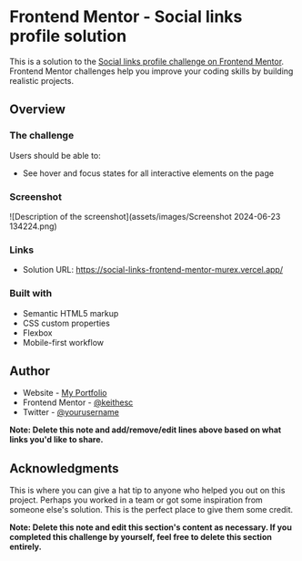# Frontend Mentor - Social links profile solution

This is a solution to the [Social links profile challenge on Frontend Mentor](https://www.frontendmentor.io/challenges/social-links-profile-UG32l9m6dQ). Frontend Mentor challenges help you improve your coding skills by building realistic projects. 

## Overview

### The challenge

Users should be able to:

- See hover and focus states for all interactive elements on the page

### Screenshot

![Description of the screenshot](assets/images/Screenshot 2024-06-23 134224.png)

### Links

- Solution URL: https://social-links-frontend-mentor-murex.vercel.app/

### Built with

- Semantic HTML5 markup
- CSS custom properties
- Flexbox
- Mobile-first workflow

## Author

- Website - [My Portfolio](keithesc.vercel.app)
- Frontend Mentor - [@keithesc](https://www.frontendmentor.io/profile/KeithEsc)
- Twitter - [@yourusername](https://www.twitter.com/yourusername)

**Note: Delete this note and add/remove/edit lines above based on what links you'd like to share.**

## Acknowledgments

This is where you can give a hat tip to anyone who helped you out on this project. Perhaps you worked in a team or got some inspiration from someone else's solution. This is the perfect place to give them some credit.

**Note: Delete this note and edit this section's content as necessary. If you completed this challenge by yourself, feel free to delete this section entirely.**
